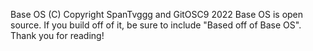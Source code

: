 Base OS (C) Copyright SpanTvggg and GitOSC9 2022
Base OS is open source. If you build off of it, be sure to include "Based off of Base OS".
Thank you for reading!
